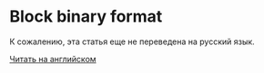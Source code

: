 # Block binary format

К сожалению, эта статья еще не переведена на русский язык.

[Читать на английском](/en/blockchain/binary-format/block-binary-format)
